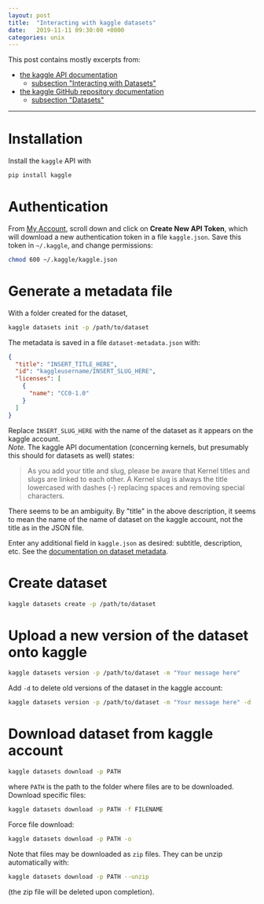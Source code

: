 ```yaml
---
layout: post
title:  "Interacting with kaggle datasets"
date:   2019-11-11 09:30:00 +0000
categories: unix
---
```



This post contains mostly excerpts from:  
- [the kaggle API documentation](https://www.kaggle.com/docs/api)
  - [subsection "Interacting with
    Datasets"](https://www.kaggle.com/docs/api#interacting-with-datasets) 
- [the kaggle GitHub repository
  documentation](https://github.com/Kaggle/kaggle-api)
  -  [subsection "Datasets"](https://github.com/Kaggle/kaggle-api#datasets)

---

# Installation  
Install the `kaggle` API with  
```bash
pip install kaggle
```

# Authentication  
From [My Account](https://www.kaggle.com/account), scroll down and
click on **Create New API Token**, which will download a new
authentication token in a file `kaggle.json`.  Save this token in
`~/.kaggle`, and change permissions:  
```bash
chmod 600 ~/.kaggle/kaggle.json
```

# Generate a metadata file  
With a folder created for the dataset,  
```bash
kaggle datasets init -p /path/to/dataset
```
The metadata is saved in a file `dataset-metadata.json`  with:  
```json
{
  "title": "INSERT_TITLE_HERE",
  "id": "kaggleusername/INSERT_SLUG_HERE",
  "licenses": [
    {
      "name": "CC0-1.0"
    }
  ]
}
```
Replace `INSERT_SLUG_HERE` with the name of the dataset as it appears
on the kaggle account.  
*Note.*  The kaggle API documentation (concerning kernels, but
presumably this should for datasets as well) states:  
>As you add your title and slug, please be aware that Kernel titles
>and slugs are linked to each other. A Kernel slug is always the title
>lowercased with dashes (-) replacing spaces and removing special
>characters.  

There seems to be an ambiguity.  By "title" in the above description,
it seems to mean the name of the name of dataset on the kaggle
account, not the title as in the JSON file.  


Enter any additional field in `kaggle.json` as desired: subtitle,
description, etc.  See the [documentation on dataset
metadata](https://github.com/Kaggle/kaggle-api/wiki/Dataset-Metadata). 


# Create dataset
```bash
kaggle datasets create -p /path/to/dataset
```


# Upload a new version of the dataset onto kaggle  
```bash
kaggle datasets version -p /path/to/dataset -m "Your message here"
```
Add `-d` to delete old versions of the dataset in the kaggle account:  
```bash
kaggle datasets version -p /path/to/dataset -m "Your message here" -d
```

# Download dataset from kaggle account  
```bash
kaggle datasets download -p PATH
```
where `PATH` is the path to the folder where files are to be
downloaded.  
Download specific files:  
```bash
kaggle datasets download -p PATH -f FILENAME
```
Force file download:  
```bash
kaggle datasets download -p PATH -o
```

Note that files may be downloaded as `zip` files.  They can be unzip
automatically with:  
```bash
kaggle datasets download -p PATH --unzip
```
(the zip file will be deleted upon completion).

